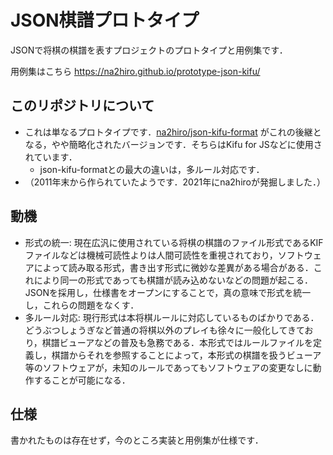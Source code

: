 # JSON棋譜プロトタイプ

JSONで将棋の棋譜を表すプロジェクトのプロトタイプと用例集です．

用例集はこちら https://na2hiro.github.io/prototype-json-kifu/

## このリポジトリについて

* これは単なるプロトタイプです．[na2hiro/json-kifu-format](https://github.com/na2hiro/json-kifu-format) がこれの後継となる，やや簡略化されたバージョンです．そちらはKifu for JSなどに使用されています．
  * json-kifu-formatとの最大の違いは，多ルール対応です．
* （2011年末から作られていたようです．2021年にna2hiroが発掘しました．）

## 動機

* 形式の統一: 現在広汎に使用されている将棋の棋譜のファイル形式であるKIFファイルなどは機械可読性よりは人間可読性を重視されており，ソフトウェアによって読み取る形式，書き出す形式に微妙な差異がある場合がある．これにより同一の形式であっても棋譜が読み込めないなどの問題が起こる．JSONを採用し，仕様書をオープンにすることで，真の意味で形式を統一し，これらの問題をなくす．
* 多ルール対応: 現行形式は本将棋ルールに対応しているものばかりである．どうぶつしょうぎなど普通の将棋以外のプレイも徐々に一般化してきており，棋譜ビューアなどの普及も急務である．本形式ではルールファイルを定義し，棋譜からそれを参照することによって，本形式の棋譜を扱うビューア等のソフトウェアが，未知のルールであってもソフトウェアの変更なしに動作することが可能になる．

## 仕様

書かれたものは存在せず，今のところ実装と用例集が仕様です．
